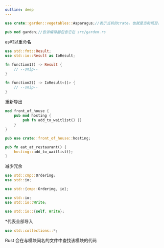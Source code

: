 ```yaml
---
outline: deep
---
```


```rust
use crate::garden::vegetables::Asparagus;//表示当前的crate。也就是当前项目。通常在项目的主文件（如 main.rs 或 lib.rs）中，crate 代表当前的crate

pub mod garden;//告诉编译器包含它在 src/garden.rs
```

as可以重命名
```rust
use std::fmt::Result;
use std::io::Result as IoResult;

fn function1() -> Result {
    // --snip--
}

fn function2() -> IoResult<()> {
    // --snip--
}
```

重新导出
```rust
mod front_of_house {
    pub mod hosting {
        pub fn add_to_waitlist() {}
    }
}

pub use crate::front_of_house::hosting;

pub fn eat_at_restaurant() {
    hosting::add_to_waitlist();
}

```

减少冗余
```rust
use std::cmp::Ordering;
use std::io;

use std::{cmp::Ordering, io};

use std::io;
use std::io::Write;

use std::io::{self, Write};
```

*代表全部导入
```rust
use std::collections::*;
```

Rust 会在与模块同名的文件中查找该模块的代码